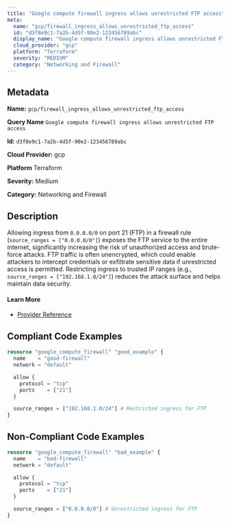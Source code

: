 ```yaml
---
title: "Google compute firewall ingress allows unrestricted FTP access"
meta:
  name: "gcp/firewall_ingress_allows_unrestricted_ftp_access"
  id: "d3f8e9c1-7a2b-4d5f-90e2-123456789abc"
  display_name: "Google compute firewall ingress allows unrestricted FTP access"
  cloud_provider: "gcp"
  platform: "Terraform"
  severity: "MEDIUM"
  category: "Networking and Firewall"
---
```

## Metadata

**Name:** `gcp/firewall_ingress_allows_unrestricted_ftp_access`

**Query Name** `Google compute firewall ingress allows unrestricted FTP access`

**Id:** `d3f8e9c1-7a2b-4d5f-90e2-123456789abc`

**Cloud Provider:** gcp

**Platform** Terraform

**Severity:** Medium

**Category:** Networking and Firewall

## Description
Allowing ingress from `0.0.0.0/0` on port 21 (FTP) in a firewall rule (`source_ranges = ["0.0.0.0/0"]`) exposes the FTP service to the entire internet, significantly increasing the risk of unauthorized access and brute-force attacks. FTP traffic is often unencrypted, which could enable attackers to intercept credentials or exfiltrate sensitive data if unrestricted access is permitted. Restricting ingress to trusted IP ranges (e.g., `source_ranges = ["192.168.1.0/24"]`) reduces the attack surface and helps maintain data security.

#### Learn More

 - [Provider Reference](https://registry.terraform.io/providers/hashicorp/google/latest/docs/resources/compute_firewall)


## Compliant Code Examples
```terraform
resource "google_compute_firewall" "good_example" {
  name    = "good-firewall"
  network = "default"

  allow {
    protocol = "tcp"
    ports    = ["21"]
  }

  source_ranges = ["192.168.1.0/24"] # Restricted ingress for FTP
}

```
## Non-Compliant Code Examples
```terraform
resource "google_compute_firewall" "bad_example" {
  name    = "bad-firewall"
  network = "default"

  allow {
    protocol = "tcp"
    ports    = ["21"]
  }

  source_ranges = ["0.0.0.0/0"] # Unrestricted ingress for FTP
}

```